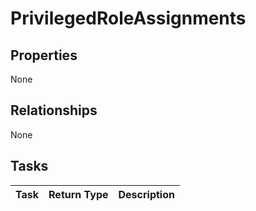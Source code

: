 # PrivilegedRoleAssignments



## Properties
None

## Relationships
None


## Tasks

| Task		   | Return Type	|Description|
|:---------------|:--------|:----------|
